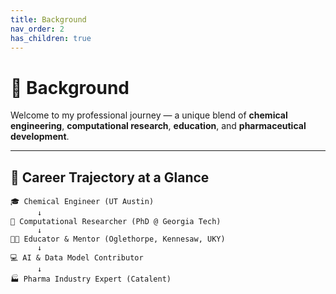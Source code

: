 ```yaml
---
title: Background
nav_order: 2
has_children: true
---
```


# 🌟 Background

Welcome to my professional journey — a unique blend of **chemical engineering**, **computational research**, **education**, and **pharmaceutical development**.

---

## 🧭 Career Trajectory at a Glance

```text
🎓 Chemical Engineer (UT Austin)
      ↓
🔬 Computational Researcher (PhD @ Georgia Tech)
      ↓
👨‍🏫 Educator & Mentor (Oglethorpe, Kennesaw, UKY)
      ↓
💻 AI & Data Model Contributor
      ↓
🏭 Pharma Industry Expert (Catalent)